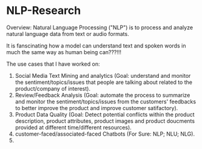 # NLP-Research

Overview: Natural Language Processing ("NLP") is to process and analyze natural language data from text or audio formats. 

It is fanscinating how a model can understand text and spoken words in much the same way as human being can???!!! 

The use cases that I have worked on: 

1. Social Media Text Mining and analytics (Goal: understand and monitor the sentiment/topics/issues that people are talking about related to the product/company of interest). 
2. Review/Feedback Analysis (Goal: automate the process to summarize and monitor the sentiment/topics/issues from the customers' feedbacks to better improve the product and improve customer satifactory). 
3. Product Data Quality (Goal: Detect potential conflicts within the product description, product attributes, product images and product doucments provided at different time/different resources). 
4. customer-faced/associated-faced Chatbots (For Sure: NLP; NLU; NLG).
5. 
